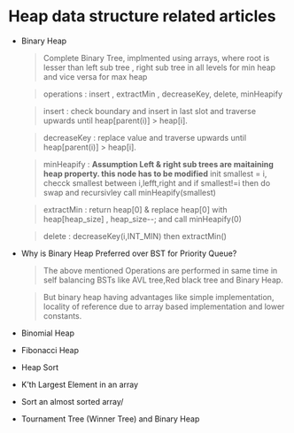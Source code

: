 Heap data structure related articles
====================================


+ Binary Heap

  > Complete Binary Tree, implmented using arrays, where root is lesser than left sub tree , right sub tree in all levels for min heap and vice versa for max heap
  
  > operations : insert , extractMin , decreaseKey, delete, minHeapify
  
  > insert : check boundary and insert in last slot and traverse upwards until heap[parent(i)] > heap[i].
  
  > decreaseKey : replace value and traverse upwards until heap[parent(i)] > heap[i].
  
  > minHeapify : **Assumption Left & right sub trees are maitaining heap property. this node has to be modified**
    init smallest = i, checck  smallest between i,lefft,right and if smallest!=i then do swap and recursivley call minHeapify(smallest)
    
  > extractMin : return heap[0] & replace heap[0] with heap[heap_size] , heap_size--; and call minHeapify(0)
  
  > delete : decreaseKey(i,INT_MIN) then extractMin()

+ Why is Binary Heap Preferred over BST for Priority Queue?

  > The above mentioned Operations are performed in same time in self balancing BSTs like AVL tree,Red black tree and Binary Heap.
  
  > But binary heap having advantages like simple implementation, locality of reference due to array based implementation and lower constants.

+ Binomial Heap

+ Fibonacci Heap

+ Heap Sort

+ K’th Largest Element in an array

+ Sort an almost sorted array/

+ Tournament Tree (Winner Tree) and Binary Heap
